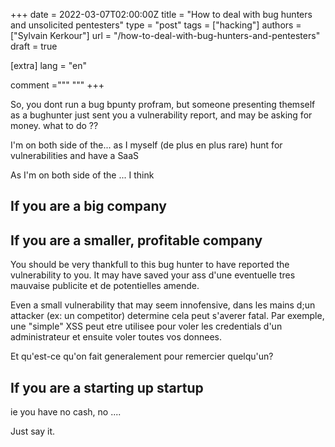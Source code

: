 +++
date = 2022-03-07T02:00:00Z
title = "How to deal with bug hunters and unsolicited pentesters"
type = "post"
tags = ["hacking"]
authors = ["Sylvain Kerkour"]
url = "/how-to-deal-with-bug-hunters-and-pentesters"
draft = true

[extra]
lang = "en"

comment ="""
"""
+++

So, you dont run a bug bpunty profram, but someone presenting themself as a bughunter just sent you a vulnerability report, and may be asking for money. what to do ??

I'm on both side of the... as I myself (de plus en plus rare) hunt for vulnerabilities and have a SaaS


As I'm on both side of the ... I think



## If you are a big company



## If you are a smaller, profitable company

You should be very thankfull to this bug hunter to have reported the vulnerability to you. It may have saved your ass d'une eventuelle tres mauvaise publicite et de potentielles amende.

Even a small vulnerability that may seem innofensive, dans les mains d;un attacker (ex: un competitor) determine cela peut s'averer fatal. Par exemple, une "simple" XSS peut etre utilisee pour voler les credentials d'un administrateur et ensuite voler toutes vos donnees.

Et qu'est-ce qu'on fait generalement pour remercier quelqu'un?



## If you are a starting up startup

ie you have no cash, no ....

Just say it.
